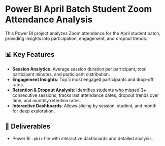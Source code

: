 # Power BI April Batch Student Zoom Attendance Analysis

This Power BI project analyzes Zoom attendance for the April student batch, providing insights into participation, engagement, and dropout trends.

## 📊 Key Features
- **Session Analytics**: Average session duration per participant, total participant minutes, and participant distribution.
- **Engagement Insights**: Top 5 most engaged participants and drop-off rates.
- **Retention & Dropout Analysis**: Identifies students who missed 3+ consecutive sessions, tracks last attendance dates, dropout trends over time, and monthly retention rates.
- **Interactive Dashboards**: Allows slicing by session, student, and month for deep exploration.

## 📂 Deliverables
- Power BI `.pbix` file with interactive dashboards and detailed analysis.
